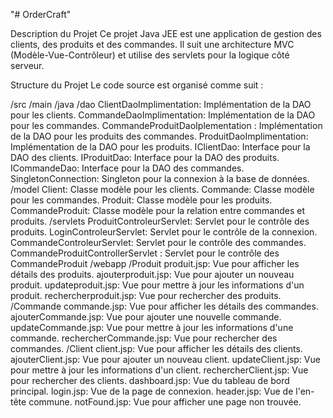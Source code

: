 "# OrderCraft" 

Description du Projet
Ce projet Java JEE est une application de gestion des clients, des produits et des commandes. Il suit une architecture MVC (Modèle-Vue-Contrôleur) et utilise des servlets pour la logique côté serveur.

Structure du Projet
Le code source est organisé comme suit :

/src
/main
/java
/dao
ClientDaoImplimentation: Implémentation de la DAO pour les clients.
CommandeDaoImplimentation: Implémentation de la DAO pour les commandes.
CommandeProduitDaoIplementation : Implémentation de la DAO pour les produits des commandes.
ProduitDaoImplimentation: Implémentation de la DAO pour les produits.
IClientDao: Interface pour la DAO des clients.
IProduitDao: Interface pour la DAO des produits.
ICommandeDao: Interface pour la DAO des commandes.
SingletonConnection: Singleton pour la connexion à la base de données.
/model
Client: Classe modèle pour les clients.
Commande: Classe modèle pour les commandes.
Produit: Classe modèle pour les produits.
CommandeProduit: Classe modèle pour la relation entre commandes et produits.
/servlets
ProduitControleurServlet: Servlet pour le contrôle des produits.
LoginControleurServlet: Servlet pour le contrôle de la connexion.
CommandeControleurServlet: Servlet pour le contrôle des commandes.
CommandeProduitControllerServlet : Servlet pour le contrôle des CommandeProduit
/webapp
/Produit
produit.jsp: Vue pour afficher les détails des produits.
ajouterproduit.jsp: Vue pour ajouter un nouveau produit.
updateproduit.jsp: Vue pour mettre à jour les informations d'un produit.
rechercherproduit.jsp: Vue pour rechercher des produits.
/Commande
commande.jsp: Vue pour afficher les détails des commandes.
ajouterCommande.jsp: Vue pour ajouter une nouvelle commande.
updateCommande.jsp: Vue pour mettre à jour les informations d'une commande.
rechercherCommande.jsp: Vue pour rechercher des commandes.
/Client
client.jsp: Vue pour afficher les détails des clients.
ajouterClient.jsp: Vue pour ajouter un nouveau client.
updateClient.jsp: Vue pour mettre à jour les informations d'un client.
rechercherClient.jsp: Vue pour rechercher des clients.
dashboard.jsp: Vue du tableau de bord principal.
login.jsp: Vue de la page de connexion.
header.jsp: Vue de l'en-tête commune.
notFound.jsp: Vue pour afficher une page non trouvée.
